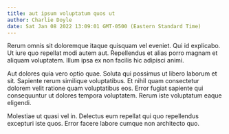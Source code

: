 ```yaml
---
title: aut ipsum voluptatum quos ut
author: Charlie Doyle
date: Sat Jan 08 2022 13:09:01 GMT-0500 (Eastern Standard Time)
---
```

Rerum omnis sit doloremque itaque quisquam vel eveniet. Qui id explicabo. Ut iure quo repellat modi autem aut. Repellendus et alias porro magnam et aliquam voluptatem. Illum ipsa ex non facilis hic adipisci animi.

 Aut dolores quia vero optio quae. Soluta qui possimus ut libero laborum et sit. Sapiente rerum similique voluptatibus. Et nihil quam consectetur dolorem velit ratione quam voluptatibus eos. Error fugiat sapiente qui consequuntur ut dolores tempora voluptatem. Rerum iste voluptatum eaque eligendi.

 Molestiae ut quasi vel in. Delectus eum repellat qui quo repellendus excepturi iste quos. Error facere labore cumque non architecto quo.